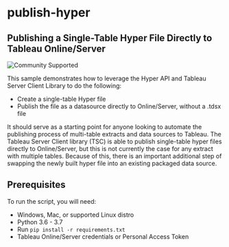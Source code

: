 # publish-hyper
## __Publishing a Single-Table Hyper File Directly to Tableau Online/Server__

![Community Supported](https://img.shields.io/badge/Support%20Level-Community%20Supported-53bd92.svg)

This sample demonstrates how to leverage the Hyper API and Tableau Server Client Library to do the following:
- Create a single-table Hyper file
- Publish the file as a datasource directly to Online/Server, without a .tdsx file

It should serve as a starting point for anyone looking to automate the publishing process of multi-table extracts and data sources to Tableau. The Tableau Server Client library (TSC) is able to publish single-table hyper files directly to Online/Server, but this is not currently the case for any extract with multiple tables. Because of this, there is an important additional step of swapping the newly built hyper file into an existing packaged data source.

## __Prerequisites__
To run the script, you will need:
- Windows, Mac, or supported Linux distro
- Python 3.6 - 3.7
- Run `pip install -r requirements.txt`
- Tableau Online/Server credentials or Personal Access Token
